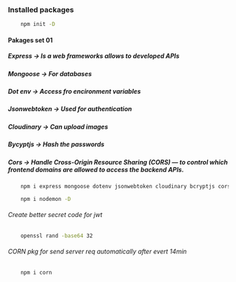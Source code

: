 ### Installed packages
```bash
    npm init -D
```
#### Pakages set 01
##### Express -> Is a web frameworks allows to developed APIs
##### Mongoose -> For databases
##### Dot env -> Access fro encironment variables
##### Jsonwebtoken -> Used for authentication
##### Cloudinary -> Can upload images
##### Bycyptjs -> Hash the passwords
##### Cors ->  Handle Cross-Origin Resource Sharing (CORS) — to control which frontend domains are allowed to access the backend APIs.
```bash
    npm i express mongoose dotenv jsonwebtoken cloudinary bcryptjs cors
```
```bash
    npm i nodemon -D
```
###### Create better secret code for jwt
```bash
    openssl rand -base64 32 
```
###### CORN pkg for send server req automatically after evert 14min
```bash
    npm i corn 
```